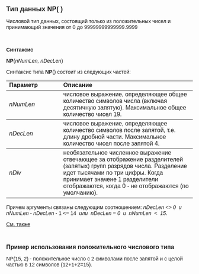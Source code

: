 ﻿<html>

<head><META HTTP-EQUIV="Content-Type" CONTENT="text/html; charset=utf-8">
<meta name="GENERATOR" content="Microsoft FrontPage 12.0">
<title>NP()</title>
    <style type="text/css">
        .style1
        {
            font-family: Arial, Helvetica, sans-serif;
        }
    </style>
</head>

<body>

<p><strong><font size="4" face="Arial">Тип данных NP( )</font></strong></p>

<p class="label"><font face="Arial">Числовой тип данных, состоящий 
только из положительных чисел и принимающий значения от 0 до 99999999999999.9999</font></p>

<p class="label">&nbsp;</p>

<p class="label"><font face="Arial"><b>Синтаксис</b></font></p>

<p><font face="Arial"><strong>NP</strong>(<em>nNumLen, nDecLen</em>)</font></p>

<p><font face="Arial">Синтаксис типа <strong>NP</strong>() состоит из 
следующих частей:</font></p>

<table border="1" cellPadding="5" cols="2" frame="below" rules="rows">
<TBODY>
  <tr vAlign="top">
    <td class="label" width="29%"><font face="Arial"><b>Параметр</b></font></td>
    <td class="label" width="71%"><font face="Arial"><strong>Описание</strong></font></td>
  </tr>
  <tr>
    <td width="29%"><em><font face="Arial">nNumLen</font></em></td>
    <td width="71%"><font face="Arial">числовое выражение, 
	определяющее общее количество символов числа (включая десятичную запятую). 
	Максимальное общее количество чисел 19.</font></td>
  </tr>
  <tr>
    <td width="29%"><font face="Arial"><em>nDecLen</em></font></td>
    <td width="71%"><font face="Arial">числовое выражение, 
	определяющее количество символов после запятой, т.е. длину дробной части. 
	Максимальное количество чисел после запятой 4.</font></td>
  </tr>
    <tr>
    <td width="29%" class="style1"><em>nDiv</em></td>
    <td width="71%" class="style1">необязательное численное выражение отвечающее за 
        отображение разделителей (запятых) групп разрядов числа. Разделение идет 
        тысячами по три цифры. Когда принимает значене 1 разделители 
        отображаются, когда 0 - не отображаются (по умолчанию).</td>
    </tr>
</TBODY>
</table>

<p class="label"><font face="Arial">Причем аргументы связаны следующим 
соотношением: <em>nDecLen &lt;&gt; 0&nbsp; и&nbsp; nNumLen</em> - <em>nDecLen</em>
    - 1 &lt;= 14&nbsp; <em>или&nbsp; nDecLen = 0&nbsp; и&nbsp; 
    nNumLen&nbsp; &lt;&nbsp; 15</em>.</font></p>

<p class="label"><font face="Arial"><a href="../types.html">См. также</a></font></p>

<p class="label">&nbsp;</p>

<p><font size="3" face="Arial"><strong>Пример использования 
положительного числового типа</strong></font></p>

<p><font face="Arial">NP(15, 2) - положительное число с 2 символами 
после запятой и с целой частью в 12 символов (12+1+2=15).</font></p>
</body>
</html>
